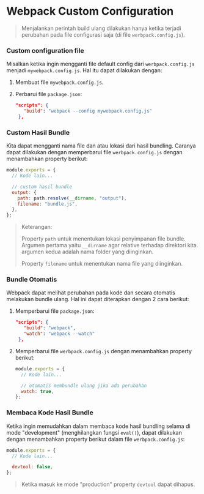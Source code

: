 <h1>Webpack Custom Configuration</h1>

> Menjalankan perintah build ulang dilakukan hanya ketika terjadi perubahan pada file configurasi saja (di file `werbpack.config.js`).

<h3>Custom configuration file</h3>

Misalkan ketika ingin mengganti file default config dari `werbpack.config.js` menjadi `mywebpack.config.js`. Hal itu dapat dilakukan dengan:

1. Membuat file `mywebpack.config.js`.
2. Perbarui file `package.json`:

   ```json
   "scripts": {
      "build": "webpack --config mywebpack.config.js"
    },
   ```

<h3>Custom Hasil Bundle</h3>

Kita dapat mengganti nama file dan atau lokasi dari hasil bundling. Caranya dapat dilakukan dengan memperbarui file `werbpack.config.js` dengan menambahkan property berikut:

```javascript
module.exports = {
  // Kode lain...

  // custom hasil bundle
  output: {
    path: path.resolve(__dirname, "output"),
    filename: "bundle.js",
  },
};
```

> Keterangan:
>
> Property `path` untuk menentukan lokasi penyimpanan file bundle. Argumen pertama yaitu `__dirname` agar relative terhadap direktori kita. argumen kedua adalah nama folder yang diinginkan.
>
> Property `filename` untuk menentukan nama file yang diinginkan.

<h3>Bundle Otomatis</h3>

Webpack dapat melihat perubahan pada kode dan secara otomatis melakukan bundle ulang. Hal ini dapat diterapkan dengan 2 cara berikut:

1. Memperbarui file `package.json`:

   ```json
   "scripts": {
      "build": "webpack",
      "watch": "webpack --watch"
    },
   ```

2. Memperbarui file `werbpack.config.js` dengan menambahkan property berikut:

   ```javascript
   module.exports = {
     // Kode lain...

     // otomatis membundle ulang jika ada perubahan
     watch: true,
   };
   ```

<h3>Membaca Kode Hasil Bundle</h3>

Ketika ingin memudahkan dalam membaca kode hasil bundling selama di mode "development" (menghilangkan fungsi `eval()`), dapat dilakukan dengan menambahkan property berikut dalam file `werbpack.config.js`:

```javascript
module.exports = {
  // Kode lain...

  devtool: false,
};
```

> Ketika masuk ke mode "production" property `devtool` dapat dihapus.
